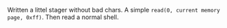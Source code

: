 Written a littel stager without bad chars. A simple `read(0, current memory page, 0xff)`. Then read a normal shell.
